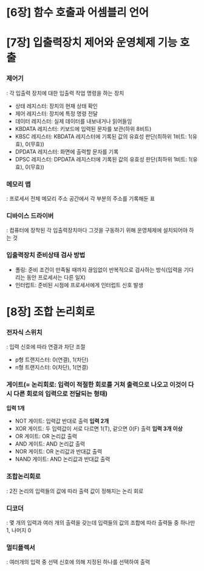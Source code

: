 # [6장] 함수 호출과 어셈블리 언어
# [7장] 입출력장치 제어와 운영체제 기능 호출
### 제어기
: 각 입출력 장치에 대한 입출력 작업 명령을 하는 장치
- 상태 레지스터: 장치의 현재 상태 확인
- 제어 레지스터: 장치에 특정 명령 전달
- 데이터 레지스터: 실제 데이터를 내보내거나 읽어들임
- KBDATA 레지스터: 키보드에 입력된 문자를 보관(하위 8비트)
- KBSC 레지스터: KBDATA 레지스터에 기록된 값의 유효성 판단(최하위 1비트: 1(유효), 0(무효))
- DPDATA 레지스터: 화면에 출력할 문자를 기록
- DPSC 레지스터: DPDATA 레지스터에 기록된 값의 유효성 판단(최하위 1비트: 1(유효), 0(무효))

### 메모리 맵
: 프로세서 전체 메모리 주소 공간에서 각 부분의 주소를 기록해둔 표

### 디바이스 드라이버
: 컴퓨터에 장착된 각 입출력장치마다 그것을 구동하기 위해 운영체제에 설치되어야 하는 것

### 입출력장치 준비상태 검사 방법
- 폴링: 준비 조건이 만족될 때까지 끊임없이 반복적으로 검사하는 방식(입력을 기다리는 동안 프로세서는 다른 일X)
- 인터럽트: 준비된 시점에 프로세서에게 인터럽트 신호 발생

# [8장] 조합 논리회로
### 전자식 스위치
: 입력 신호에 따라 연결과 차단 조절
- p형 트랜지스터: 0(연결), 1(차단)
- n형 트랜지스터: 0(차단), 1(연결)

### 게이트(= 논리회로: 입력이 적절한 회로를 거쳐 출력으로 나오고 이것이 다시 다른 회로의 입력으로 전달되는 형태)
**입력 1개**
- NOT 게이트: 입력값 반대로 출력
**입력 2개**
- XOR 게이트: 두 입력값이 서로 다르면 1(T), 같으면 0(F) 출력
**입력 3개 이상**
- OR 게이트: OR 논리값 출력
- AND 게이트: AND 논리값 출력
- NOR 게이트: OR 논리값과 반대값 출력
- NAND 게이트: AND 논리값과 반대값 출력

### 조합논리회로
: 2진 논리의 입력들의 값에 따라 출력 값이 정해지는 논리 회로

### 디코더
: 몇 개의 입력과 여러 개의 출력을 갖는데 입력들의 값의 조합에 따라 출력들 중 하나만 1, 나머지 0

### 멀티플렉서
: 여러개의 입력 중 선택 신호에 의해 지정된 하나를 선택하여 출력


